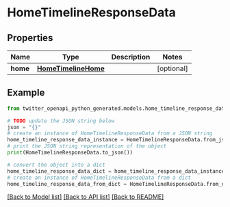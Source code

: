 # HomeTimelineResponseData


## Properties

Name | Type | Description | Notes
------------ | ------------- | ------------- | -------------
**home** | [**HomeTimelineHome**](HomeTimelineHome.md) |  | [optional] 

## Example

```python
from twitter_openapi_python_generated.models.home_timeline_response_data import HomeTimelineResponseData

# TODO update the JSON string below
json = "{}"
# create an instance of HomeTimelineResponseData from a JSON string
home_timeline_response_data_instance = HomeTimelineResponseData.from_json(json)
# print the JSON string representation of the object
print(HomeTimelineResponseData.to_json())

# convert the object into a dict
home_timeline_response_data_dict = home_timeline_response_data_instance.to_dict()
# create an instance of HomeTimelineResponseData from a dict
home_timeline_response_data_from_dict = HomeTimelineResponseData.from_dict(home_timeline_response_data_dict)
```
[[Back to Model list]](../README.md#documentation-for-models) [[Back to API list]](../README.md#documentation-for-api-endpoints) [[Back to README]](../README.md)



